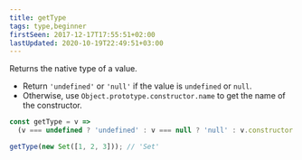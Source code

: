```yaml
---
title: getType
tags: type,beginner
firstSeen: 2017-12-17T17:55:51+02:00
lastUpdated: 2020-10-19T22:49:51+03:00
---
```


Returns the native type of a value.

- Return `'undefined'` or `'null'` if the value is `undefined` or `null`.
- Otherwise, use `Object.prototype.constructor.name` to get the name of the constructor.

```js
const getType = v =>
  (v === undefined ? 'undefined' : v === null ? 'null' : v.constructor.name);
```

```js
getType(new Set([1, 2, 3])); // 'Set'
```
